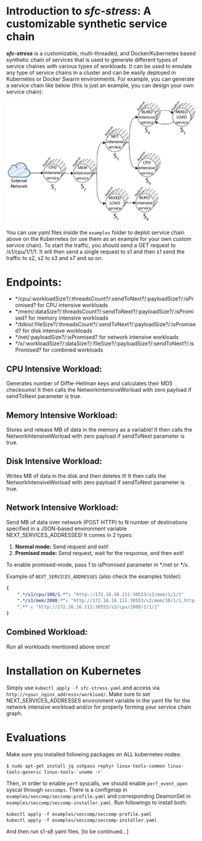 # Introduction to _sfc-stress_: A customizable synthetic service chain 
**_sfc-stress_** is a customizable, multi-threaded, and Docker/Kubernetes based synthetic chain of services that is used to generate different types of service chaines with various types of workloads. It can be used to emulate any type of service chains in a cluster and can be easily deployed in Kubernetes or Docker Swarm environments. For example, you can generate a service chain like below (this is just an example, you can design your own service chain):    

![Image of a service chain](./images/service_chain.jpg)

You can use yaml files inside the `examples` folder to deplot service chain above on the Kubernetes (or use them as an example for your own custom service chain). To start the traffic, you should send a GET request to /s1/cpu/1/1/1. It will then send a single request to s1 and then s1 send the traffic to s2, s2 to s3 and s7 and so on.

# Endpoints:
* */cpu/:workloadSize?/:threadsCount?/:sendToNext?/:payloadSize?/:isPromised? for CPU intensive workloads
* */mem/:dataSize?/:threadsCount?/:sendToNext?/:payloadSize?/:isPromised? for memory intensive workloads
* */blkio/:fileSize?/:threadsCount?/:sendToNext?/:payloadSize?/:isPromised? for disk intensive workloads
* */net/:payloadSize?/:isPromised? for network intensive workloads
* */x/:workloadSize?/:dataSize?/:fileSize?/:payloadSize?/:sendToNext?/:isPromised? for combined workloads


## CPU Intensive Workload: 
Generates <workloadSize> number of Diffie-Hellman keys and calculates their MD5 checksums! It then calls the NetworkIntensiveWorload with zero payload if sendToNext parameter is true.

## Memory Intensive Workload: 
Stores and release <dataSize>MB of data in the memory as a variable! It then calls the NetworkIntensiveWorload with zero payload if sendToNext parameter is true.

## Disk Intensive Workload: 
Writes <fileSize>MB of data in the disk and then deletes it! It then calls the NetworkIntensiveWorload with zero payload if sendToNext parameter is true.

## Network Intensive Workload:
Send <payloadSize>MB of data over network (POST HTTP) to N number of destinations specified in a JSON-based environment variable NEXT_SERVICES_ADDRESSES!
It comes in 2 types:
 
1. **Normal mode:** Send request and exit!
2. **Promised mode:** Send request, wait for the response, and then exit!

To enable promised-mode, pass 1 to isPromised parameter in */net or */x.

Example of `NEXT_SERVICES_ADDRESSES` (also check the examples folder):
```yaml
{
    ".*/s1/cpu/100/1.*": "http://172.16.16.111:30553/s2/mem/1/1/1"
    ".*/s1/mem/2000.*": "http://172.16.16.111:30553/s2/mem/10/1/1,http://172.16.16.111:30553/s3/x/100"
    ".*" : "http://172.16.16.111:30553/s3/cpu/1000/1/1/1"
}
```

## Combined Workload: 
Run all workloads mentioned above once!

# Installation on Kubernetes
Simply use `kubectl apply -f sfc-stress.yaml` and access via `http://<your_nginx_address>/workload/`. Make sure to set NEXT_SERVICES_ADDRESSES environment variable in the yaml file for the network intensive workload and/or for properly forming your service chain graph.

# Evaluations
Make sure you installed following packages on ALL kubernetes nodes:

```
$ sudo apt-get install jq sshpass reptyr linux-tools-common linux-tools-generic linux-tools-`uname -r`
```

Then, in order to enable `perf` syscalls, we should enable `perf_event_open` syscal through `seccomps`. There is a configmap in `examples/seccomp/seccomp-profile.yaml` and corresponding DeamonSet in `examples/seccomp/seccomp-installer.yaml`. Run followings to install both:

```
kubectl apply -f examples/seccomp/seccomp-profile.yaml
kubectl apply -f examples/seccomp/seccomp-installer.yaml
```

And then run s1-s8 yaml files.
[to be continued...]
